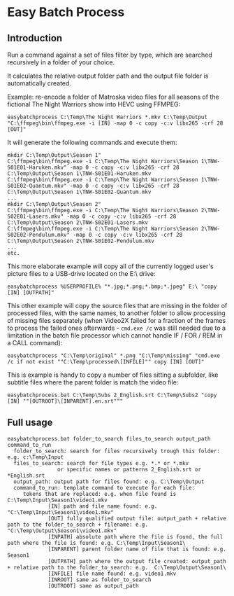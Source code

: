 # Easy Batch Process #

## Introduction ##

Run a command against a set of files filter by type, which are searched recursively in a folder of your choice.

It calculates the relative output folder path and the output file folder is automatically created.

Example: re-encode a folder of Matroska video files for all seasons of the fictional The Night Warriors show into HEVC using FFMPEG:

`easybatchprocess C:\Temp\The Night Warriors *.mkv C:\Temp\Output "C:\ffmpeg\bin\ffmpeg.exe -i [IN] -map 0 -c copy -c:v libx265 -crf 28 [OUT]"`

It will generate the following commands and execute them:

```
mkdir C:\Temp\Output\Season 1"
C:\ffmpeg\bin\ffmpeg.exe -i C:\Temp\The Night Warriors\Season 1\TNW-S01E01-Haruken.mkv" -map 0 -c copy -c:v libx265 -crf 28 C:\Temp\Output\Season 1\TNW-S01E01-Haruken.mkv
C:\ffmpeg\bin\ffmpeg.exe -i C:\Temp\The Night Warriors\Season 1\TNW-S01E02-Quantum.mkv" -map 0 -c copy -c:v libx265 -crf 28 C:\Temp\Output\Season 1\TNW-S01E02-Quantum.mkv
...
mkdir C:\Temp\Output\Season 2"
C:\ffmpeg\bin\ffmpeg.exe -i C:\Temp\The Night Warriors\Season 2\TNW-S02E01-Lasers.mkv" -map 0 -c copy -c:v libx265 -crf 28 C:\Temp\Output\Season 2\TNW-S02E01-Lasers.mkv
C:\ffmpeg\bin\ffmpeg.exe -i C:\Temp\The Night Warriors\Season 2\TNW-S02E02-Pendulum.mkv" -map 0 -c copy -c:v libx265 -crf 28 C:\Temp\Output\Season 2\TNW-S01E02-Pendulum.mkv
...
etc.
```

This more elaborate example will copy all of the currently logged user's picture files to a USB-drive located on the E:\ drive:

`easybatchprocess %USERPROFILE% "*.jpg;*.png;*.bmp;*.jpeg" E:\ "copy [IN] [OUTPATH]"`

This other example will copy the source files that are missing in the folder of processed files, with the same names, to another folder to allow processing of missing files separately (when Video2X failed for a fraction of the frames to process the failed ones afterwards - `cmd.exe /c` was still needed due to a limitation in the batch file processor which cannot handle IF / FOR / REM in a CALL command):

`easybatchprocess "C:\Temp\original" *.png "C:\Temp\missing" "cmd.exe /c if not exist ""C:\Temp\processed\[INFILE]"" copy [IN] [OUT]"`

This is example is handy to copy a number of files sitting a subfolder, like subtitle files where the parent folder is match the video file:

`easybatchprocess.bat C:\Temp\Subs 2_English.srt C:\Temp\Subs2 "copy [IN] ""[OUTROOT]\[INPARENT].en.srt"""`

## Full usage ##

```
easybatchprocess.bat folder_to_search files_to_search output_path command_to_run
  folder_to_search: search for files recursively trough this folder: e.g. c:\Temp\Input
  files_to_search: search for file types e.g. *.* or *.mkv
                or specific names or patterns 2_English.srt or *English.srt
  output_path: output path for files found: e.g. C:\Temp\Output
  command_to_run: template command to execute for each file:
     tokens that are replaced: e.g. when file found is C:\Temp\Input\Season1\video1.mkv
             [IN] path and file name found: e.g. "C:\Temp\Input\Season1\video1.mkv"
             [OUT] fully qualified output file: output_path + relative path to the folder_to_search + filename: e.g. "C:\Temp\Output\Season1\video1.mkv"
             [INPATH] absolute path where the file is found, the full path where the file is found: e.g. C:\Temp\Input\Season1\
             [INPARENT] parent folder name of file that is found: e.g. Season1
             [OUTPATH] path where the output file created: output_path + relative path to the folder_to_search: e.g.  C:\Temp\Output\Season1\
             [INFILE] file name found: e.g. video1.mkv
             [INROOT] same as folder_to_search
             [OUTROOT] same as output_path
```

